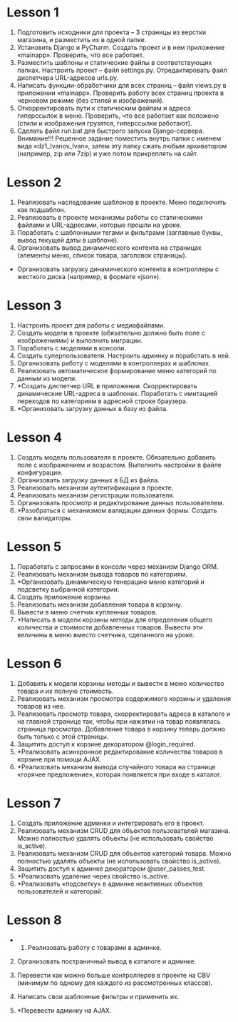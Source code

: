 # Lesson 1

1. Подготовить исходники для проекта – 3 страницы из верстки магазина, и разместить их в одной папке.
2. Установить Django и PyCharm. Создать проект и в нем приложение «mainapp». Проверить, что все работает.
3. Разместить шаблоны и статические файлы в соответствующих папках. Настроить проект – файл settings.py. Отредактировать файл диспетчера URL-адресов urls.py.
4. Написать функции-обработчики для всех страниц – файл views.py в приложении «mainapp». Проверить работу всех страниц проекта в черновом режиме (без стилей и изображений).
5. Откорректировать пути к статическим файлам и адреса гиперссылок в меню. Проверить, что все работает как положено (стили и изображения грузятся, гиперссылки работают).
6. Сделать файл run.bat для быстрого запуска Django-сервера.
Внимание!!! Решенное задание поместить внутрь папки с именем вида «dz1_Ivanov_Ivan», затем эту папку сжать любым архиватором (например, zip или 7zip) и уже потом прикреплять на сайт.

# Lesson 2

1. Реализовать наследование шаблонов в проекте. Меню подключить как подшаблон.
2. Реализовать в проекте механизмы работы со статическими файлами и URL-адресами, которые прошли на уроке.
3. Поработать с шаблонными тегами и фильтрами (заглавные буквы, вывод текущей даты в шаблоне).
4. Организовать вывод динамического контента на страницах (элементы меню, список товара, заголовок страницы).
* Организовать загрузку динамического контента в контроллеры с жесткого диска (например, в формате «json»).

# Lesson 3

1. Настроить проект для работы с медиафайлами.
2. Создать модели в проекте (обязательно должно быть поле с изображениями) и выполнить миграции.
3. Поработать с моделями в консоли.
4. Создать суперпользователя. Настроить админку и поработать в ней.
5. Организовать работу с моделями в контроллерах и шаблонах.
6. Реализовать автоматическое формирование меню категорий по данным из модели.
7. *Создать диспетчер URL в приложении. Скорректировать динамические URL-адреса в шаблонах. Поработать с имитацией переходов по категориям в адресной строке браузера.
8. *Организовать загрузку данных в базу из файла.

# Lesson 4

1. Создать модель пользователя в проекте. Обязательно добавить поле с изображением и возрастом. Выполнить настройки в файле конфигурации.
2. Организовать загрузку данных в БД из файла.
3. Реализовать механизм аутентификации в проекте.
4. Реализовать механизм регистрации пользователя.
5. Организовать просмотр и редактирование данных пользователем.
6. *Разобраться с механизмом валидации данных формы. Создать свои валидаторы.

# Lesson 5

1. Поработать с запросами в консоли через механизм Django ORM.
2. Реализовать механизм вывода товаров по категориям.
3. *Организовать динамическую генерацию меню категорий и подсветку выбранной категории.
4. Создать приложение корзины.
5. Реализовать механизм добавления товара в корзину.
6. Вывести в меню счетчик купленных товаров.
7. *Написать в модели корзины методы для определения общего количества и стоимости добавленных товаров. Вывести эти величины в меню вместо счетчика, сделанного на уроке.

# Lesson 6

1. Добавить к модели корзины методы и вывести в меню количество товара и их полную стоимость.
2. Реализовать механизм просмотра содержимого корзины и удаления товаров из нее.
3. Реализовать просмотр товара, скорректировать адреса в каталоге и на главной странице так, чтобы при нажатии на товар появлялась страница просмотра. Добавление товара в корзину теперь должно быть только с этой страницы.
4. Защитить доступ к корзине декоратором @login_required.
5. *Реализовать асинхронное редактирование количества товаров в корзине при помощи AJAX.
6. *Реализовать механизм вывода случайного товара на странице «горячее предложение», которая появляется при входе в каталог.

# Lesson 7

1. Создать приложение админки и интегрировать его в проект.
2. Реализовать механизм CRUD для объектов пользователей магазина. Можно полностью удалять объекты (не использовать свойство is_active).
3. Реализовать механизм CRUD для объектов категорий товара. Можно полностью удалять объекты (не использовать свойство is_active).
4. Защитить доступ к админке декоратором @user_passes_test.
5. *Реализовать удаление через свойство is_active.
6. *Реализовать «подсветку» в админке неактивных объектов пользователей и категорий.

# Lesson 8

+ 1. Реализовать работу с товарами в админке.

2. Организовать постраничный вывод в каталоге и админке.
3. Перевести как можно больше контроллеров в проекте на CBV 
(минимум по одному для каждого из рассмотренных классов).

4. Написать свои шаблонные фильтры и применить их.

5. *Перевести админку на AJAX.